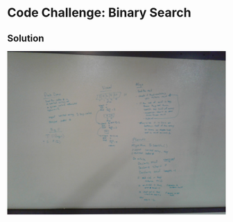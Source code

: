 # Code Challenge: Binary Search

## Solution
![WhitebaordBinarySearch](../../../assets/CodeChall2Image.jpg)